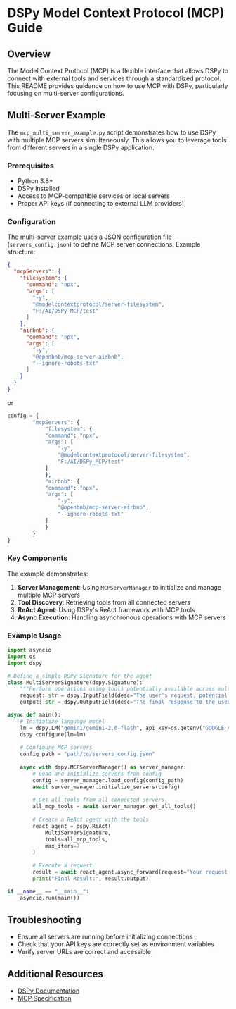 # DSPy Model Context Protocol (MCP) Guide

## Overview

The Model Context Protocol (MCP) is a flexible interface that allows DSPy to connect with external tools and services through a standardized protocol. This README provides guidance on how to use MCP with DSPy, particularly focusing on multi-server configurations.

## Multi-Server Example

The `mcp_multi_server_example.py` script demonstrates how to use DSPy with multiple MCP servers simultaneously. This allows you to leverage tools from different servers in a single DSPy application.

### Prerequisites

- Python 3.8+
- DSPy installed
- Access to MCP-compatible services or local servers
- Proper API keys (if connecting to external LLM providers)

### Configuration

The multi-server example uses a JSON configuration file (`servers_config.json`) to define MCP server connections. Example structure:

```json
{
  "mcpServers": {
    "filesystem": {
      "command": "npx",
      "args": [
        "-y",
        "@modelcontextprotocol/server-filesystem",
        "F:/AI/DSPy_MCP/test"
      ]
    },
    "airbnb": {
      "command": "npx",
      "args": [
        "-y",
        "@openbnb/mcp-server-airbnb",
        "--ignore-robots-txt"
      ]
    }
  }
}
```

or 

```python
config = {
        "mcpServers": {
            "filesystem": {
            "command": "npx",
            "args": [
                "-y",
                "@modelcontextprotocol/server-filesystem",
                "F:/AI/DSPy_MCP/test"
            ]
            },
            "airbnb": {
            "command": "npx",
            "args": [
                "-y",
                "@openbnb/mcp-server-airbnb",
                "--ignore-robots-txt"
            ]
            }
        }
}
```

### Key Components

The example demonstrates:

1. **Server Management**: Using `MCPServerManager` to initialize and manage multiple MCP servers
2. **Tool Discovery**: Retrieving tools from all connected servers
3. **ReAct Agent**: Using DSPy's ReAct framework with MCP tools
4. **Async Execution**: Handling asynchronous operations with MCP servers

### Example Usage

```python
import asyncio
import os
import dspy

# Define a simple DSPy Signature for the agent
class MultiServerSignature(dspy.Signature):
    """Perform operations using tools potentially available across multiple MCP servers."""
    request: str = dspy.InputField(desc="The user's request, potentially requiring external tools.")
    output: str = dspy.OutputField(desc="The final response to the user's request after potentially using tools.")

async def main():
    # Initialize language model
    lm = dspy.LM("gemini/gemini-2.0-flash", api_key=os.getenv("GOOGLE_API_KEY"))
    dspy.configure(lm=lm)
    
    # Configure MCP servers
    config_path = "path/to/servers_config.json"
    
    async with dspy.MCPServerManager() as server_manager:
        # Load and initialize servers from config
        config = server_manager.load_config(config_path)
        await server_manager.initialize_servers(config)
        
        # Get all tools from all connected servers
        all_mcp_tools = await server_manager.get_all_tools()
        
        # Create a ReAct agent with the tools
        react_agent = dspy.ReAct(
            MultiServerSignature,
            tools=all_mcp_tools,
            max_iters=7
        )
        
        # Execute a request
        result = await react_agent.async_forward(request="Your request here")
        print("Final Result:", result.output)

if __name__ == "__main__":
    asyncio.run(main())
```

## Troubleshooting

- Ensure all servers are running before initializing connections
- Check that your API keys are correctly set as environment variables
- Verify server URLs are correct and accessible

## Additional Resources

- [DSPy Documentation](https://dspy.ai/)
- [MCP Specification](https://github.com/modelcontextprotocol)